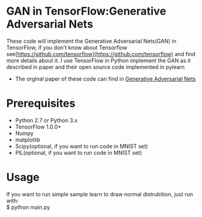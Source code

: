 # GAN in TensorFlow:Generative Adversarial Nets
These code will implement the Generative Adversarial Nets(GAN) in TensorFlow, if you don't know about Tensorflow see[https://github.com/tensorflow](https://github.com/tensorflow) and find more details about it. I use TensorFlow in Python implement the GAN as it described in paper and their open source code implemented in pylearn
- The orginal paper of these code can find in [Generative Adversarial Nets](https://arxiv.org/abs/1406.2661)

# Prerequisites
- Python 2.7 or Python 3.x
- TensorFlow 1.0.0+
- Numpy
- matplotlib
- Scipy(optional, if you want to run code in MNIST set)
- PIL(optional, if you want to run code in MNIST set)

# Usage
If you want to run simple sample learn to draw normal distrubition, just run with:  
$ python main.py

